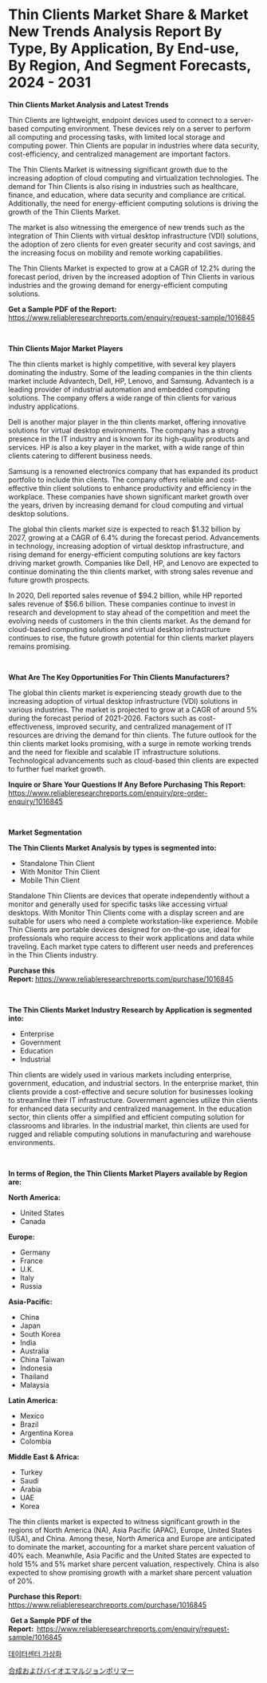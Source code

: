<p><h1>Thin Clients Market Share & Market New Trends Analysis Report By Type, By Application, By End-use, By Region, And Segment Forecasts, 2024 - 2031</h1></p><p><strong>Thin Clients Market Analysis and Latest Trends</strong></p>
<p><p>Thin Clients are lightweight, endpoint devices used to connect to a server-based computing environment. These devices rely on a server to perform all computing and processing tasks, with limited local storage and computing power. Thin Clients are popular in industries where data security, cost-efficiency, and centralized management are important factors.</p><p>The Thin Clients Market is witnessing significant growth due to the increasing adoption of cloud computing and virtualization technologies. The demand for Thin Clients is also rising in industries such as healthcare, finance, and education, where data security and compliance are critical. Additionally, the need for energy-efficient computing solutions is driving the growth of the Thin Clients Market.</p><p>The market is also witnessing the emergence of new trends such as the integration of Thin Clients with virtual desktop infrastructure (VDI) solutions, the adoption of zero clients for even greater security and cost savings, and the increasing focus on mobility and remote working capabilities.</p><p>The Thin Clients Market is expected to grow at a CAGR of 12.2% during the forecast period, driven by the increased adoption of Thin Clients in various industries and the growing demand for energy-efficient computing solutions.</p></p>
<p><strong>Get a Sample PDF of the Report:&nbsp;</strong> <a href="https://www.reliableresearchreports.com/enquiry/request-sample/1016845">https://www.reliableresearchreports.com/enquiry/request-sample/1016845</a></p>
<p>&nbsp;</p>
<p><strong>Thin Clients Major Market Players</strong></p>
<p><p>The thin clients market is highly competitive, with several key players dominating the industry. Some of the leading companies in the thin clients market include Advantech, Dell, HP, Lenovo, and Samsung. Advantech is a leading provider of industrial automation and embedded computing solutions. The company offers a wide range of thin clients for various industry applications.</p><p>Dell is another major player in the thin clients market, offering innovative solutions for virtual desktop environments. The company has a strong presence in the IT industry and is known for its high-quality products and services. HP is also a key player in the market, with a wide range of thin clients catering to different business needs.</p><p>Samsung is a renowned electronics company that has expanded its product portfolio to include thin clients. The company offers reliable and cost-effective thin client solutions to enhance productivity and efficiency in the workplace. These companies have shown significant market growth over the years, driven by increasing demand for cloud computing and virtual desktop solutions.</p><p>The global thin clients market size is expected to reach $1.32 billion by 2027, growing at a CAGR of 6.4% during the forecast period. Advancements in technology, increasing adoption of virtual desktop infrastructure, and rising demand for energy-efficient computing solutions are key factors driving market growth. Companies like Dell, HP, and Lenovo are expected to continue dominating the thin clients market, with strong sales revenue and future growth prospects.</p><p>In 2020, Dell reported sales revenue of $94.2 billion, while HP reported sales revenue of $56.6 billion. These companies continue to invest in research and development to stay ahead of the competition and meet the evolving needs of customers in the thin clients market. As the demand for cloud-based computing solutions and virtual desktop infrastructure continues to rise, the future growth potential for thin clients market players remains promising.</p></p>
<p>&nbsp;</p>
<p><strong>What Are The Key Opportunities For Thin Clients Manufacturers?</strong></p>
<p><p>The global thin clients market is experiencing steady growth due to the increasing adoption of virtual desktop infrastructure (VDI) solutions in various industries. The market is projected to grow at a CAGR of around 5% during the forecast period of 2021-2026. Factors such as cost-effectiveness, improved security, and centralized management of IT resources are driving the demand for thin clients. The future outlook for the thin clients market looks promising, with a surge in remote working trends and the need for flexible and scalable IT infrastructure solutions. Technological advancements such as cloud-based thin clients are expected to further fuel market growth.</p></p>
<p><strong>Inquire or Share Your Questions If Any Before Purchasing This Report:</strong> <a href="https://www.reliableresearchreports.com/enquiry/pre-order-enquiry/1016845">https://www.reliableresearchreports.com/enquiry/pre-order-enquiry/1016845</a></p>
<p>&nbsp;</p>
<p><strong>Market Segmentation</strong></p>
<p><strong>The Thin Clients Market Analysis by types is segmented into:</strong></p>
<p><ul><li>Standalone Thin Client</li><li>With Monitor Thin Client</li><li>Mobile Thin Client</li></ul></p>
<p><p>Standalone Thin Clients are devices that operate independently without a monitor and generally used for specific tasks like accessing virtual desktops. With Monitor Thin Clients come with a display screen and are suitable for users who need a complete workstation-like experience. Mobile Thin Clients are portable devices designed for on-the-go use, ideal for professionals who require access to their work applications and data while traveling. Each market type caters to different user needs and preferences in the Thin Clients industry.</p></p>
<p><strong>Purchase this Report:&nbsp;</strong><a href="https://www.reliableresearchreports.com/purchase/1016845">https://www.reliableresearchreports.com/purchase/1016845</a></p>
<p>&nbsp;</p>
<p><strong>The Thin Clients Market Industry Research by Application is segmented into:</strong></p>
<p><ul><li>Enterprise</li><li>Government</li><li>Education</li><li>Industrial</li></ul></p>
<p><p>Thin clients are widely used in various markets including enterprise, government, education, and industrial sectors. In the enterprise market, thin clients provide a cost-effective and secure solution for businesses looking to streamline their IT infrastructure. Government agencies utilize thin clients for enhanced data security and centralized management. In the education sector, thin clients offer a simplified and efficient computing solution for classrooms and libraries. In the industrial market, thin clients are used for rugged and reliable computing solutions in manufacturing and warehouse environments.</p></p>
<p>&nbsp;</p>
<p><strong>In terms of Region, the Thin Clients Market Players available by Region are:</strong></p>
<p>
    <p> <strong> North America: </strong>
        <ul>
            <li>United States</li>
            <li>Canada</li>
        </ul>
        </p> 
    <p> <strong> Europe: </strong>
        <ul>
            <li>Germany</li>
            <li>France</li>
            <li>U.K.</li>
            <li>Italy</li>
            <li>Russia</li>
        </ul>
        </p> 
    <p> <strong> Asia-Pacific: </strong>
        <ul>
            <li>China</li>
            <li>Japan</li>
            <li>South Korea</li>
            <li>India</li>
            <li>Australia</li>
            <li>China Taiwan</li>
            <li>Indonesia</li>
            <li>Thailand</li>
            <li>Malaysia</li>
        </ul>
        </p> 
    <p> <strong> Latin America: </strong>
        <ul>
            <li>Mexico</li>
            <li>Brazil</li>
            <li>Argentina Korea</li>
            <li>Colombia</li>
        </ul>
        </p> 
    <p> <strong> Middle East & Africa: </strong>
        <ul>
            <li>Turkey</li>
            <li>Saudi</li>
            <li>Arabia</li>
            <li>UAE</li>
            <li>Korea</li>
        </ul>
    </p>
    </p>
<p><p>The thin clients market is expected to witness significant growth in the regions of North America (NA), Asia Pacific (APAC), Europe, United States (USA), and China. Among these, North America and Europe are anticipated to dominate the market, accounting for a market share percent valuation of 40% each. Meanwhile, Asia Pacific and the United States are expected to hold 15% and 5% market share percent valuation, respectively. China is also expected to show promising growth with a market share percent valuation of 20%.</p></p>
<p><strong>Purchase this Report: </strong><a href="https://www.reliableresearchreports.com/purchase/1016845">https://www.reliableresearchreports.com/purchase/1016845</a></p>
<p>&nbsp;<strong>Get a Sample PDF of the Report:&nbsp;&nbsp;</strong><a href="https://www.reliableresearchreports.com/enquiry/request-sample/1016845">https://www.reliableresearchreports.com/enquiry/request-sample/1016845</a></p>
<p><strong></strong></p>
<p><p><a href="https://github.com/idcefvhkdut6/Market-Research-Report-List-1/blob/main/21159028551.md">데이터센터 가상화</a></p><p><a href="https://github.com/ppmazlotr77499/Market-Research-Report-List-1/blob/main/77743149353.md">合成およびバイオエマルジョンポリマー</a></p></p>